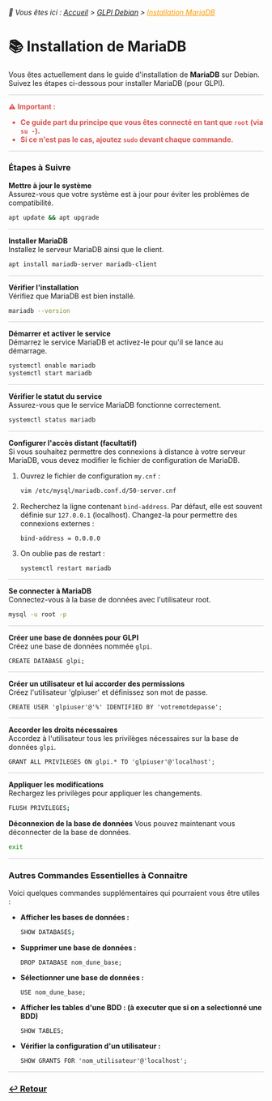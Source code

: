 <link rel="stylesheet" type="text/css" href="/assets/css/blue-theme.css">

###### 📂 Vous êtes ici : [Accueil](../../index.md) > [GLPI Debian](../glpi-debian/index.md) > <a href="" style="color: #ff9900; text-decoration: underline;">Installation MariaDB</a>


# 📚 Installation de MariaDB

Vous êtes actuellement dans le guide d'installation de **MariaDB** sur Debian. Suivez les étapes ci-dessous pour installer MariaDB (pour GLPI).

<hr style="border: 1px solid #ccc; height: 1px; background-color: #ccc; border: none;">

<div style="color: #d9534f; font-weight: bold; margin-bottom: 1em;">
  ⚠️ <strong>Important :</strong>
  <ul>
    <li>Ce guide part du principe que vous êtes connecté en tant que <code>root</code> (via <code>su -</code>).</li>
    <li>Si ce n'est pas le cas, ajoutez <code>sudo</code> devant chaque commande.</li>
  </ul>
</div>

<hr style="border: 1px solid #ccc; height: 1px; background-color: #ccc; border: none;">

### Étapes à Suivre

**Mettre à jour le système**  
Assurez-vous que votre système est à jour pour éviter les problèmes de compatibilité.

```bash
apt update && apt upgrade
```

<hr style="border: 1px solid #ccc; height: 1px; background-color: #ccc; border: none;">

**Installer MariaDB**  
Installez le serveur MariaDB ainsi que le client.

```bash
apt install mariadb-server mariadb-client
```

<hr style="border: 1px solid #ccc; height: 1px; background-color: #ccc; border: none;">

**Vérifier l'installation**  
Vérifiez que MariaDB est bien installé.

```bash
mariadb --version
```

<hr style="border: 1px solid #ccc; height: 1px; background-color: #ccc; border: none;">

**Démarrer et activer le service**  
Démarrez le service MariaDB et activez-le pour qu'il se lance au démarrage.

```bash
systemctl enable mariadb
systemctl start mariadb
```

<hr style="border: 1px solid #ccc; height: 1px; background-color: #ccc; border: none;">

**Vérifier le statut du service**  
Assurez-vous que le service MariaDB fonctionne correctement.

```bash
systemctl status mariadb
```

<hr style="border: 1px solid #ccc; height: 1px; background-color: #ccc; border: none;">

**Configurer l'accès distant (facultatif)**  
Si vous souhaitez permettre des connexions à distance à votre serveur MariaDB, vous devez modifier le fichier de configuration de MariaDB.

1. Ouvrez le fichier de configuration `my.cnf` :

   ```bash
   vim /etc/mysql/mariadb.conf.d/50-server.cnf
   ```

2. Recherchez la ligne contenant `bind-address`. Par défaut, elle est souvent définie sur `127.0.0.1` (localhost). Changez-la pour permettre des connexions externes :

   ```plaintext
   bind-address = 0.0.0.0
   ```
3. On oublie pas de restart : 
   ```plaintext
   systemctl restart mariadb
   ```

<hr style="border: 1px solid #ccc; height: 1px; background-color: #ccc; border: none;">

**Se connecter à MariaDB**  
Connectez-vous à la base de données avec l'utilisateur root.

```bash
mysql -u root -p
```

<hr style="border: 1px solid #ccc; height: 1px; background-color: #ccc; border: none;">

**Créer une base de données pour GLPI**  
Créez une base de données nommée `glpi`.

```
CREATE DATABASE glpi;
```

<hr style="border: 1px solid #ccc; height: 1px; background-color: #ccc; border: none;">

**Créer un utilisateur et lui accorder des permissions**  
Créez l'utilisateur 'glpiuser' et définissez son mot de passe.

```
CREATE USER 'glpiuser'@'%' IDENTIFIED BY 'votremotdepasse';
```

<hr style="border: 1px solid #ccc; height: 1px; background-color: #ccc; border: none;">

**Accorder les droits nécessaires**  
Accordez à l'utilisateur tous les privilèges nécessaires sur la base de données `glpi`.

```
GRANT ALL PRIVILEGES ON glpi.* TO 'glpiuser'@'localhost';
```

<hr style="border: 1px solid #ccc; height: 1px; background-color: #ccc; border: none;">

**Appliquer les modifications**  
Rechargez les privilèges pour appliquer les changements.

```bash
FLUSH PRIVILEGES;
```

**Déconnexion de la base de données**
Vous pouvez maintenant vous déconnecter de la base de données.
```bash
exit
```

<hr style="border: 1px solid #ccc; height: 1px; background-color: #ccc; border: none;">

### Autres Commandes Essentielles à Connaitre

Voici quelques commandes supplémentaires qui pourraient vous être utiles :

- **Afficher les bases de données :**
  ```bash
  SHOW DATABASES;
  ```

- **Supprimer une base de données :**
  ```
  DROP DATABASE nom_dune_base;
  ```

- **Sélectionner une base de données :**
  ```
  USE nom_dune_base;
  ```

- **Afficher les tables d'une BDD : (à executer que si on a selectionné une BDD)**
  ```
  SHOW TABLES;
  ```
- **Vérifier la configuration d'un utilisateur :**
  ```
  SHOW GRANTS FOR 'nom_utilisateur'@'localhost';
  ```

<hr style="border: 1px solid #ccc; height: 1px; background-color: #ccc; border: none;">

### **[↩️ Retour](../glpi-debian/index.md)**